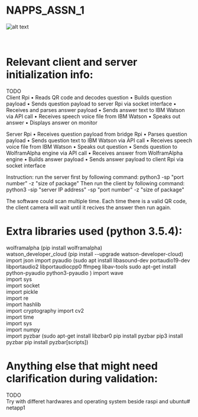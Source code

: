 # NAPPS_ASSN_1

![alt text](http://i.imgur.com/okD6ewD.png)

<br/>  

# Relevant client and server initialization info:
TODO  
Client Rpi
• Reads QR code and decodes question
• Builds question payload
• Sends question payload to server Rpi via socket interface
• Receives and parses answer payload
• Sends answer text to IBM Watson via API call
• Receives speech voice file from IBM Watson
• Speaks out answer
• Displays answer on monitor

Server Rpi
• Receives question payload from bridge Rpi
• Parses question payload
• Sends question text to IBM Watson via API call
• Receives speech voice file from IBM Watson
• Speaks out question
• Sends question to WolframAlpha engine via API call
• Receives answer from WolframAlpha engine
• Builds answer payload
• Sends answer payload to client Rpi via socket interface

Instruction: run the server first by following command:
    python3 -sp "port number" -z "size of package"
Then run the client by following command:
    python3 -sip "server IP address" -sp "port number" -z "size of package"

The software could scan multiple time. Each time there is a valid QR code,
the client camera will wait until it recives the answer then run again.

# Extra libraries used (python 3.5.4):
wolframalpha  (pip install wolframalpha)   
watson_developer_cloud  (pip install --upgrade watson-developer-cloud)  
import json 
import pyaudio
(sudo apt install libasound-dev portaudio19-dev libportaudio2 libportaudiocpp0 ffmpeg libav-tools 
sudo apt-get install python-pyaudio python3-pyaudio
)
import wave  
import sys  
import socket  
import pickle  
import re  
import hashlib  
import cryptography
import cv2  
import time  
import sys  
import numpy  
import pyzbar
(sudo apt-get install libzbar0
pip install pyzbar
pip3 install pyzbar
pip install pyzbar[scripts])

# Anything else that might need clarification during validation:
TODO  
Try with differet hardwares and operating system beside raspi and ubuntu# netapp1
